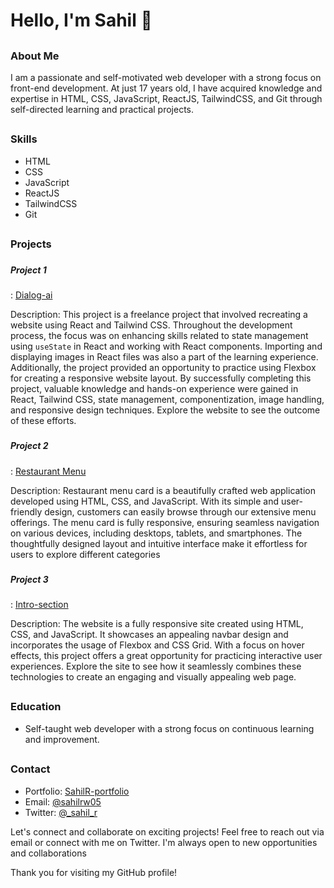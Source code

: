 # <h1>Hello, I'm Sahil 👋</h1> 

## <h3>About Me</h3>
<p>I am a passionate and self-motivated web developer with a strong focus on front-end development. At just 17 years old, I have acquired knowledge and expertise in HTML, CSS, JavaScript, ReactJS, TailwindCSS, and Git through self-directed learning and practical projects.</p>

## <h3>Skills</h3>
- HTML
- CSS
- JavaScript
- ReactJS
- TailwindCSS
- Git


## <h3>Projects</h3>
### <h5>Project 1</h5>: [Dialog-ai](https://dialog-ai.vercel.app/)
Description: This project is a freelance project that involved recreating a website using React and Tailwind CSS. Throughout the development process, the focus was on enhancing skills related to state management using `useState` in React and working with React components. Importing and displaying images in React files was also a part of the learning experience. Additionally, the project provided an opportunity to practice using Flexbox for creating a responsive website layout. By successfully completing this project, valuable knowledge and hands-on experience were gained in React, Tailwind CSS, state management, componentization, image handling, and responsive design techniques. Explore the website to see the outcome of these efforts.

### <h5>Project 2</h5>: [Restaurant Menu](https://chimerical-malasada-5266f6.netlify.app/)
Description: Restaurant menu card is a beautifully crafted web application developed using HTML, CSS, and JavaScript. With its simple and user-friendly design, customers can easily browse through our extensive menu offerings. The menu card is fully responsive, ensuring seamless navigation on various devices, including desktops, tablets, and smartphones. The thoughtfully designed layout and intuitive interface make it effortless for users to explore different categories

### <h5>Project 3</h5>: [Intro-section](https://vercel.com/sahilrw/intro-section-with-dropdown-navigatio)
Description: The website is a fully responsive site created using HTML, CSS, and JavaScript. It showcases an appealing navbar design and incorporates the usage of Flexbox and CSS Grid. With a focus on hover effects, this project offers a great opportunity for practicing interactive user experiences. Explore the site to see how it seamlessly combines these technologies to create an engaging and visually appealing web page.

## <h3>Education</h3>
- Self-taught web developer with a strong focus on continuous learning and improvement.

## <h3>Contact</h3>
- Portfolio: [SahilR-portfolio](https://portfolio-sahilrw.vercel.app/)
- Email: [@sahilrw05](mailto:sahilrw05@gmail.com)
- Twitter: [@_sahil_r](https://twitter.com/_sahil_r)

<p>Let's connect and collaborate on exciting projects! Feel free to reach out via email or connect with me on Twitter. I'm always open to new opportunities and collaborations</p>

<p>Thank you for visiting my GitHub profile!</p>